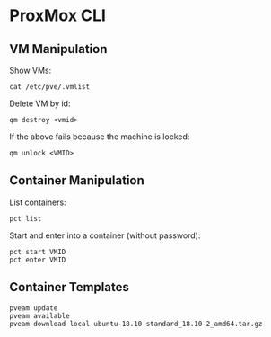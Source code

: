 # ProxMox CLI

## VM Manipulation

Show VMs:

```console
cat /etc/pve/.vmlist
```

Delete VM by id:

```console
qm destroy <vmid>
```

If the above fails because the machine is locked:

```console
qm unlock <VMID>
```

## Container Manipulation

List containers:
```console
pct list
```
Start and enter into a container (without password):

```console
pct start VMID
pct enter VMID
```

## Container Templates

```console
pveam update
pveam available
pveam download local ubuntu-18.10-standard_18.10-2_amd64.tar.gz
```
